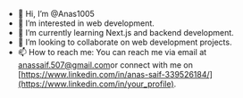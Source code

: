 - 👋 Hi, I’m @Anas1005
- 👀 I’m interested in web development.
- 🌱 I’m currently learning Next.js and backend development.
- 💞️ I’m looking to collaborate on web development projects.
- 📫 How to reach me: You can reach me via email at [anassaif.507@gmail.com](mailto:your_email@example.com )or connect with me on [https://www.linkedin.com/in/anas-saif-339526184/](https://www.linkedin.com/in/your_profile).




<!---
Anas1005/Anas1005 is a ✨ special ✨ repository because its `README.md` (this file) appears on your GitHub profile.
You can click the Preview link to take a look at your changes.
--->

